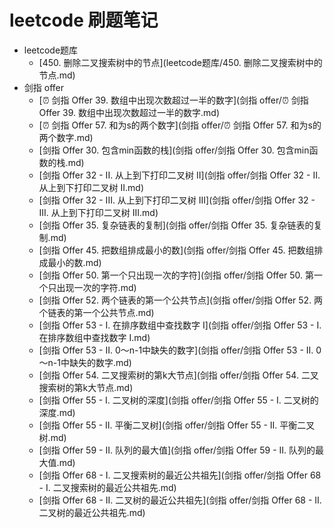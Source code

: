 # leetcode 刷题笔记

- leetcode题库
  * [450. 删除二叉搜索树中的节点](leetcode题库/450. 删除二叉搜索树中的节点.md)
- 剑指 offer
  * [⏰ 剑指 Offer 39. 数组中出现次数超过一半的数字](剑指 offer/⏰ 剑指 Offer 39. 数组中出现次数超过一半的数字.md)
  * [⏰ 剑指 Offer 57. 和为s的两个数字](剑指 offer/⏰ 剑指 Offer 57. 和为s的两个数字.md)
  * [剑指 Offer 30. 包含min函数的栈](剑指 offer/剑指 Offer 30. 包含min函数的栈.md)
  * [剑指 Offer 32 - II. 从上到下打印二叉树 II](剑指 offer/剑指 Offer 32 - II. 从上到下打印二叉树 II.md)
  * [剑指 Offer 32 - III. 从上到下打印二叉树 III](剑指 offer/剑指 Offer 32 - III. 从上到下打印二叉树 III.md)
  * [剑指 Offer 35. 复杂链表的复制](剑指 offer/剑指 Offer 35. 复杂链表的复制.md)
  * [剑指 Offer 45. 把数组排成最小的数](剑指 offer/剑指 Offer 45. 把数组排成最小的数.md)
  * [剑指 Offer 50. 第一个只出现一次的字符](剑指 offer/剑指 Offer 50. 第一个只出现一次的字符.md)
  * [剑指 Offer 52. 两个链表的第一个公共节点](剑指 offer/剑指 Offer 52. 两个链表的第一个公共节点.md)
  * [剑指 Offer 53 - I. 在排序数组中查找数字 I](剑指 offer/剑指 Offer 53 - I. 在排序数组中查找数字 I.md)
  * [剑指 Offer 53 - II. 0～n-1中缺失的数字](剑指 offer/剑指 Offer 53 - II. 0～n-1中缺失的数字.md)
  * [剑指 Offer 54. 二叉搜索树的第k大节点](剑指 offer/剑指 Offer 54. 二叉搜索树的第k大节点.md)
  * [剑指 Offer 55 - I. 二叉树的深度](剑指 offer/剑指 Offer 55 - I. 二叉树的深度.md)
  * [剑指 Offer 55 - II. 平衡二叉树](剑指 offer/剑指 Offer 55 - II. 平衡二叉树.md)
  * [剑指 Offer 59 - II. 队列的最大值](剑指 offer/剑指 Offer 59 - II. 队列的最大值.md)
  * [剑指 Offer 68 - I. 二叉搜索树的最近公共祖先](剑指 offer/剑指 Offer 68 - I. 二叉搜索树的最近公共祖先.md)
  * [剑指 Offer 68 - II. 二叉树的最近公共祖先](剑指 offer/剑指 Offer 68 - II. 二叉树的最近公共祖先.md)

